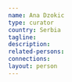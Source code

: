 ```yaml
---
name: Ana Dzokic
type: curator
country: Serbia
tagline:
description:
related-persons:
connections:
layout: person
---
```

